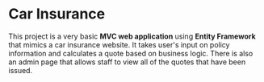 # Car Insurance

<p>This project is a very basic <strong>MVC web application</strong> using <strong>Entity Framework</strong> that mimics a car insurance website. It takes user's input on policy information and calculates a quote based on business logic. There is also an admin page that allows staff to view all of the quotes that have been issued.</p>
